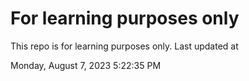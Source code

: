 # For learning purposes only
This repo is for learning purposes only.
Last updated at

Monday, August 7, 2023 5:22:35 PM

